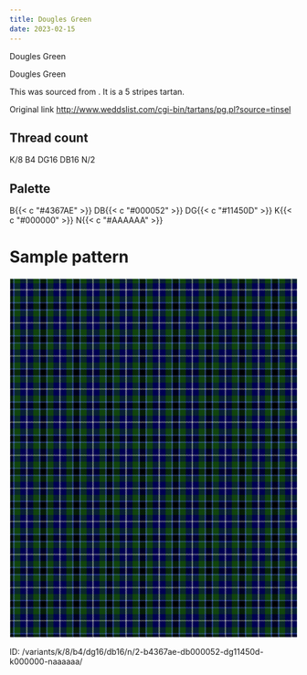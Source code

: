 ```yaml
---
title: Dougles Green
date: 2023-02-15
---
```

Dougles Green

Dougles Green

This was sourced from <no value>.  It is a 5 stripes tartan.

Original link http://www.weddslist.com/cgi-bin/tartans/pg.pl?source=tinsel

## Thread count
K/8 B4 DG16 DB16 N/2

## Palette
B{{< c "#4367AE" >}} DB{{< c "#000052" >}} DG{{< c "#11450D" >}} K{{< c "#000000" >}} N{{< c "#AAAAAA" >}}

# Sample pattern

![Tartan detail](tartan.png "K/8 B4 DG16 DB16 N/2 tartan")

ID: /variants/k/8/b4/dg16/db16/n/2-b4367ae-db000052-dg11450d-k000000-naaaaaa/